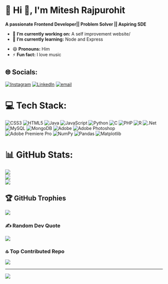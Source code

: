 # 💫 Hi 👋, I'm Mitesh Rajpurohit
**A passionate Frontend Developer|| Problem Solver || Aspiring SDE**


- 🔭 **I’m currently working on:** A self improvement website/
- 🌱 **I’m currently learning:** Node and Express
<!--- 🤔 **I’m looking for help with:** Your project here -->
- 😄 **Pronouns:** Him
- ⚡ **Fun fact:** I love music


## 🌐 Socials:
[![Instagram](https://img.shields.io/badge/Instagram-%23E4405F.svg?logo=Instagram&logoColor=white)](https://instagram.com/miteshpurohit10) [![LinkedIn](https://img.shields.io/badge/LinkedIn-%230077B5.svg?logo=linkedin&logoColor=white)](https://linkedin.com/in/miteshpurohit10) [![email](https://img.shields.io/badge/Email-D14836?logo=gmail&logoColor=white)](mailto:miteshpurohit26@gmail.com) 

<!-- Snake Game Repo View 

<div align="center">
  <img src="https://profile-readme-generator.com/assets/snake.svg" alt="Snake animation" />
</div>
-->


# 💻 Tech Stack:
![CSS3](https://img.shields.io/badge/css3-%231572B6.svg?style=for-the-badge&logo=css3&logoColor=white) ![HTML5](https://img.shields.io/badge/html5-%23E34F26.svg?style=for-the-badge&logo=html5&logoColor=white) ![Java](https://img.shields.io/badge/java-%23ED8B00.svg?style=for-the-badge&logo=openjdk&logoColor=white) ![JavaScript](https://img.shields.io/badge/javascript-%23323330.svg?style=for-the-badge&logo=javascript&logoColor=%23F7DF1E) ![Python](https://img.shields.io/badge/python-3670A0?style=for-the-badge&logo=python&logoColor=ffdd54) ![C](https://img.shields.io/badge/c-%2300599C.svg?style=for-the-badge&logo=c&logoColor=white) ![PHP](https://img.shields.io/badge/php-%23777BB4.svg?style=for-the-badge&logo=php&logoColor=white) ![R](https://img.shields.io/badge/r-%23276DC3.svg?style=for-the-badge&logo=r&logoColor=white) ![.Net](https://img.shields.io/badge/.NET-5C2D91?style=for-the-badge&logo=.net&logoColor=white) ![MySQL](https://img.shields.io/badge/mysql-4479A1.svg?style=for-the-badge&logo=mysql&logoColor=white) ![MongoDB](https://img.shields.io/badge/MongoDB-%234ea94b.svg?style=for-the-badge&logo=mongodb&logoColor=white) ![Adobe](https://img.shields.io/badge/adobe-%23FF0000.svg?style=for-the-badge&logo=adobe&logoColor=white) ![Adobe Photoshop](https://img.shields.io/badge/adobe%20photoshop-%2331A8FF.svg?style=for-the-badge&logo=adobe%20photoshop&logoColor=white) ![Adobe Premiere Pro](https://img.shields.io/badge/Adobe%20Premiere%20Pro-9999FF.svg?style=for-the-badge&logo=Adobe%20Premiere%20Pro&logoColor=white) ![NumPy](https://img.shields.io/badge/numpy-%23013243.svg?style=for-the-badge&logo=numpy&logoColor=white) ![Pandas](https://img.shields.io/badge/pandas-%23150458.svg?style=for-the-badge&logo=pandas&logoColor=white) ![Matplotlib](https://img.shields.io/badge/Matplotlib-%23ffffff.svg?style=for-the-badge&logo=Matplotlib&logoColor=black)
# 📊 GitHub Stats:
![](https://github-readme-stats.vercel.app/api?username=TheInevitable10&theme=transparent&hide_border=false&include_all_commits=true&count_private=false)<br/>
![](https://nirzak-streak-stats.vercel.app/?user=TheInevitable10&theme=transparent&hide_border=false)<br/>
![](https://github-readme-stats.vercel.app/api/top-langs/?username=TheInevitable10&theme=transparent&hide_border=false&include_all_commits=true&count_private=false&layout=compact)

## 🏆 GitHub Trophies
![](https://github-profile-trophy.vercel.app/?username=TheInevitable10&theme=radical&no-frame=false&no-bg=true&margin-w=4)


### ✍️ Random Dev Quote
![](https://quotes-github-readme.vercel.app/api?type=horizontal&theme=radical)

### 🔝 Top Contributed Repo
![](https://github-contributor-stats.vercel.app/api?username=TheInevitable10&limit=5&theme=dark&combine_all_yearly_contributions=true)

---
[![](https://visitcount.itsvg.in/api?id=TheInevitable10&icon=0&color=0)](https://visitcount.itsvg.in)

<!-- Proudly created with GPRM ( https://gprm.itsvg.in ) -->
